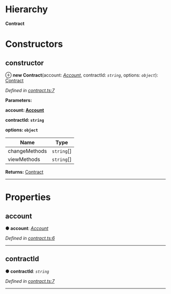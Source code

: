 

# Hierarchy

**Contract**

# Constructors

<a id="constructor"></a>

##  constructor

⊕ **new Contract**(account: *[Account](_account_.account.md)*, contractId: *`string`*, options: *`object`*): [Contract](_contract_.contract.md)

*Defined in [contract.ts:7](https://github.com/nearprotocol/nearlib/blob/9d0b286/src.ts/contract.ts#L7)*

**Parameters:**

**account: [Account](_account_.account.md)**

**contractId: `string`**

**options: `object`**

| Name | Type |
| ------ | ------ |
| changeMethods | `string`[] |
| viewMethods | `string`[] |

**Returns:** [Contract](_contract_.contract.md)

___

# Properties

<a id="account"></a>

##  account

**● account**: *[Account](_account_.account.md)*

*Defined in [contract.ts:6](https://github.com/nearprotocol/nearlib/blob/9d0b286/src.ts/contract.ts#L6)*

___
<a id="contractid"></a>

##  contractId

**● contractId**: *`string`*

*Defined in [contract.ts:7](https://github.com/nearprotocol/nearlib/blob/9d0b286/src.ts/contract.ts#L7)*

___

